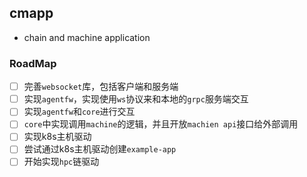 cmapp
---

* chain and machine application

### RoadMap

- [ ] 完善`websocket`库，包括客户端和服务端
- [ ] 实现`agentfw`，实现使用`ws`协议来和本地的`grpc`服务端交互
- [ ] 实现`agentfw`和`core`进行交互
- [ ] `core`中实现调用`machine`的逻辑，并且开放`machien api`接口给外部调用
- [ ] 实现k8s主机驱动
- [ ] 尝试通过k8s主机驱动创建`example-app`
- [ ] 开始实现`hpc`链驱动
